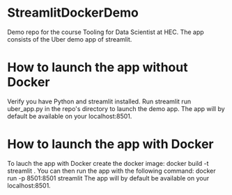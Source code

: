 # StreamlitDockerDemo
Demo repo for the course Tooling for Data Scientist at HEC.
The app consists of the Uber demo app of streamlit.

# How to launch the app without Docker
Verify you have Python and streamlit installed.
Run streamlit run uber_app.py in the repo's directory to launch the demo app.
The app will by default be available on your localhost:8501.

# How to launch the app with Docker
To lauch the app with Docker create the docker image:
docker build -t streamlit .
You can then run the app with the following command:
docker run -p 8501:8501 streamlit
The app will by default be available on your localhost:8501.

